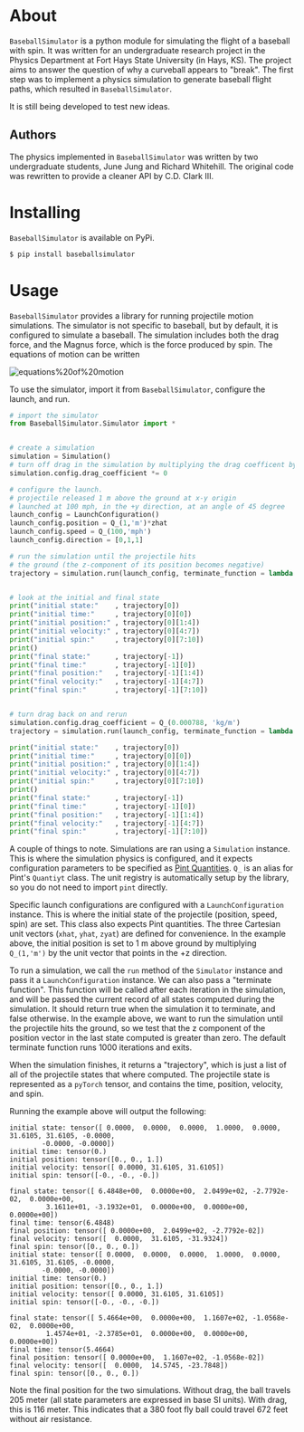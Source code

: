 # About

`BaseballSimulator` is a python module for simulating the flight of a baseball with spin. It was written for an undergraduate
research project in the Physics Department at Fort Hays State University (in Hays, KS). The project aims to answer the question
of why a curveball appears to "break". The first step was to implement a physics simulation to generate baseball flight
paths, which resulted in `BaseballSimulator`.

It is still being developed to test new ideas.

## Authors

The physics implemented in `BaseballSimulator` was written by two undergraduate students, June Jung and Richard Whitehill. The
original code was rewritten to provide a cleaner API by C.D. Clark III. 

# Installing

`BaseballSimulator` is available on PyPi.

```bash
$ pip install baseballsimulator
```

# Usage

`BaseballSimulator` provides a library for running projectile motion simulations. The simulator is not specific to baseball, but
by default, it is configured to simulate a baseball. The simulation includes both the drag force, and the Magnus force, which is the force
produced by spin. The equations of motion can be written

![equations%20of%20motion](http://latex.codecogs.com/gif.latex?\vec{F}%20=%20m\vec{a}%20=%20-g\hat{z}%20-%20\alpha%20v\vec{v}%20+%20\beta%20\vec{v}\times\vec{\omega})

To use the simulator, import it from `BaseballSimulator`, configure the launch, and run.

```python
# import the simulator
from BaseballSimulator.Simulator import *


# create a simulation
simulation = Simulation()
# turn off drag in the simulation by multiplying the drag coefficent by zero
simulation.config.drag_coefficient *= 0

# configure the launch.
# projectile released 1 m above the ground at x-y origin
# launched at 100 mph, in the +y direction, at an angle of 45 degree
launch_config = LaunchConfiguration()
launch_config.position = Q_(1,'m')*zhat
launch_config.speed = Q_(100,'mph')
launch_config.direction = [0,1,1]

# run the simulation until the projectile hits
# the ground (the z-component of its position becomes negative)
trajectory = simulation.run(launch_config, terminate_function = lambda current_trajectory: current_trajectory[-1][3] < 0)


# look at the initial and final state
print("initial state:"    , trajectory[0])
print("initial time:"     , trajectory[0][0])
print("initial position:" , trajectory[0][1:4])
print("initial velocity:" , trajectory[0][4:7])
print("initial spin:"     , trajectory[0][7:10])
print()
print("final state:"      , trajectory[-1])
print("final time:"       , trajectory[-1][0])
print("final position:"   , trajectory[-1][1:4])
print("final velocity:"   , trajectory[-1][4:7])
print("final spin:"       , trajectory[-1][7:10])


# turn drag back on and rerun
simulation.config.drag_coefficient = Q_(0.000788, 'kg/m')
trajectory = simulation.run(launch_config, terminate_function = lambda current_trajectory: current_trajectory[-1][3] < 0)

print("initial state:"    , trajectory[0])
print("initial time:"     , trajectory[0][0])
print("initial position:" , trajectory[0][1:4])
print("initial velocity:" , trajectory[0][4:7])
print("initial spin:"     , trajectory[0][7:10])
print()
print("final state:"      , trajectory[-1])
print("final time:"       , trajectory[-1][0])
print("final position:"   , trajectory[-1][1:4])
print("final velocity:"   , trajectory[-1][4:7])
print("final spin:"       , trajectory[-1][7:10])

```
A couple of things to note.
Simulations are ran using a `Simulation` instance. This is where the simulation physics
is configured, and it expects configuration parameters to be specified as [Pint Quantities](https://pint.readthedocs.io/en/0.10.1/). `Q_` is an alias for Pint's `Quantiyt` class. The unit registry is automatically setup by the library, so you
do not need to import `pint` directly.

Specific launch configurations are configured with a `LaunchConfiguration` instance. This is where the initial state
of the projectile (position, speed, spin) are set. This class also expects Pint quantities. The three
Cartesian unit vectors (`xhat`, `yhat`, `zyat`) are defined for convenience. In the example above, the initial
position is set to 1 m above ground by multiplying `Q_(1,'m')` by the unit vector that points in the
+z direction.

To run a simulation, we call the `run` method of the `Simulator` instance and pass it a `LaunchConfiguration` instance.
We can also pass a "terminate function". This function will be called after each iteration in the simulation,
and will be passed the current record of all states computed during the simulation. It should return true when the
simulation it to terminate, and false otherwise. In the example above, we want to run the simulation until the projectile
hits the ground, so we test that the z component of the position vector in the last state computed is greater than zero.
The default terminate function runs 1000 iterations and exits.

When the simulation finishes, it returns a "trajectory", which is just a list of all of the projectile states that
where computed. The projectile state is represented as a `pyTorch` tensor, and contains the time, position, velocity,
and spin.

Running the example above will output the following:
```
initial state: tensor([ 0.0000,  0.0000,  0.0000,  1.0000,  0.0000, 31.6105, 31.6105, -0.0000,
        -0.0000, -0.0000])
initial time: tensor(0.)
initial position: tensor([0., 0., 1.])
initial velocity: tensor([ 0.0000, 31.6105, 31.6105])
initial spin: tensor([-0., -0., -0.])

final state: tensor([ 6.4848e+00,  0.0000e+00,  2.0499e+02, -2.7792e-02,  0.0000e+00,
         3.1611e+01, -3.1932e+01,  0.0000e+00,  0.0000e+00,  0.0000e+00])
final time: tensor(6.4848)
final position: tensor([ 0.0000e+00,  2.0499e+02, -2.7792e-02])
final velocity: tensor([  0.0000,  31.6105, -31.9324])
final spin: tensor([0., 0., 0.])
initial state: tensor([ 0.0000,  0.0000,  0.0000,  1.0000,  0.0000, 31.6105, 31.6105, -0.0000,
        -0.0000, -0.0000])
initial time: tensor(0.)
initial position: tensor([0., 0., 1.])
initial velocity: tensor([ 0.0000, 31.6105, 31.6105])
initial spin: tensor([-0., -0., -0.])

final state: tensor([ 5.4664e+00,  0.0000e+00,  1.1607e+02, -1.0568e-02,  0.0000e+00,
         1.4574e+01, -2.3785e+01,  0.0000e+00,  0.0000e+00,  0.0000e+00])
final time: tensor(5.4664)
final position: tensor([ 0.0000e+00,  1.1607e+02, -1.0568e-02])
final velocity: tensor([  0.0000,  14.5745, -23.7848])
final spin: tensor([0., 0., 0.])
```

Note the final position for the two simulations. Without drag, the ball travels 205 meter (all state parameters
are expressed in base SI units). With drag, this is 116 meter. This indicates that a 380 foot fly ball could
travel 672 feet without air resistance.
